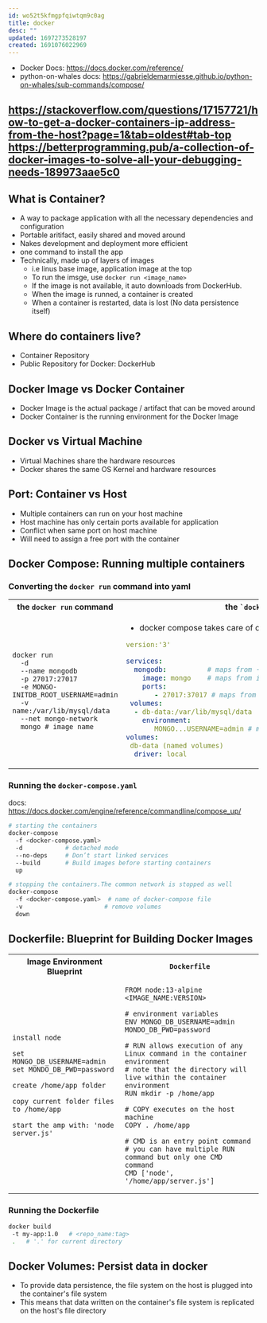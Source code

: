 ```yaml
---
id: wo52t5kfmgpfqiwtqm9c0ag
title: docker
desc: ""
updated: 1697273528197
created: 1691076022969
---
```


- Docker Docs: <https://docs.docker.com/reference/>
- python-on-whales docs: <https://gabrieldemarmiesse.github.io/python-on-whales/sub-commands/compose/>

<https://stackoverflow.com/questions/17157721/how-to-get-a-docker-containers-ip-address-from-the-host?page=1&tab=oldest#tab-top>
<https://betterprogramming.pub/a-collection-of-docker-images-to-solve-all-your-debugging-needs-189973aae5c0>
---

## What is Container?

- A way to package application with all the necessary dependencies and configuration
- Portable aritifact, easily shared and moved around
- Nakes development and deployment more efficient
- one command to install the app
- Technically, made up of layers of images
  - i.e linus base image, application image at the top
  - To run the imsge, use `docker run <image_name>`
  - If the image is not available, it auto downloads from DockerHub.
  - When the image is runned, a container is created
  - When a container is restarted, data is lost (No data persistence itself)

## Where do containers live?

- Container Repository
- Public Repository for Docker: DockerHub

## Docker Image vs Docker Container

- Docker Image is the actual package / artifact that can be moved around
- Docker Container is the running environment for the Docker Image

## Docker vs Virtual Machine

- Virtual Machines share the hardware resources
- Docker shares the same OS Kernel and hardware resources

## Port: Container vs Host

- Multiple containers can run on your host machine
- Host machine has only certain ports available for application
- Conflict when same port on host machine
- Will need to assign a free port with the container

## Docker Compose: Running multiple containers

### Converting the `docker run` command into yaml

<table>
  <tr>
    <th>the <code>docker run</code> command</th>
    <th>the <code>`docker-compose.yaml`</code> file</th>
  </tr>
  <tr>
    <td>

```shell
docker run
  -d
  --name mongodb
  -p 27017:27017
  -e MONGO-INITDB_ROOT_USERNAME=admin
  -v name:/var/lib/mysql/data
  --net mongo-network
  mongo # image name
```

</td>
<td>

- docker compose takes care of creating a common network

```yaml
version:'3'

services:
  mongodb:          # maps from --name mongodb
    image: mongo    # maps from image name
    ports:
       - 27017:37017 # maps from -p 27017:27017 (HOST:CONTAINER)
 volumes:
  - db-data:/var/lib/mysql/data
    environment:
       MONGO...USERNAME=admin # maps from -e MONGO-INITDB_ROOT_USERNAME=admin
volumes:
 db-data (named volumes)
  driver: local
```

</td>
  </tr>
</table>

### Running the `docker-compose.yaml`

docs: <https://docs.docker.com/engine/reference/commandline/compose_up/>

```sh
# starting the containers
docker-compose
  -f <docker-compose.yaml>
  -d            # detached mode
  --no-deps     # Don’t start linked services
  --build       # Build images before starting containers
  up

# stopping the containers.The common network is stopped as well
docker-compose
  -f <docker-compose.yaml>  # name of docker-compose file
  -v                       # remove volumes
  down
```

## Dockerfile: Blueprint for Building Docker Images

<table>
  <tr>
    <th>Image Environment Blueprint</th>
    <th><code>Dockerfile</code></th>
  </tr>
  <tr>
    <td>

```raw
install node

set MONGO_DB_USERNAME=admin
set MONDO_DB_PWD=password

create /home/app folder

copy current folder files to /home/app

start the amp with: 'node server.js'
```

</td>
<td>

```text
FROM node:13-alpine  <IMAGE_NAME:VERSION>

# environment variables
ENV MONGO_DB_USERNAME=admin MONDO_DB_PWD=password

# RUN allows execution of any Linux command in the container environment
# note that the directory will live within the container environment
RUN mkdir -p /home/app

# COPY executes on the host machine
COPY . /home/app

# CMD is an entry point command
# you can have multiple RUN command but only one CMD command
CMD ['node', '/home/app/server.js']
```

  </td>
  </tr>
</table>

### Running the Dockerfile

```sh
docker build
 -t my-app:1.0   # <repo_name:tag>
 .   # '.' for current directory
```

## Docker Volumes: Persist data in docker

- To provide data persistence, the file system on the host is plugged into the container's file system
- This means that data written on the container's file system is replicated on the host's file directory

#
